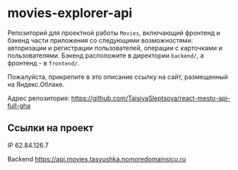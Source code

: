 # movies-explorer-api

Репозиторий для проектной работы `Movies`, включающий фронтенд и бэкенд части приложения со следующими возможностями: авторизации и регистрации пользователей, операции с карточками и пользователями. Бэкенд расположите в директории `backend/`, а фронтенд - в `frontend/`. 
  
Пожалуйста, прикрепите в это описание ссылку на сайт, размещенный на Яндекс.Облаке.

Адрес репозитория: https://github.com/TaisiyaSleptsova/react-mesto-api-full-gha

## Ссылки на проект

IP 62.84.126.7

<!-- Frontend https://movies.tasyushka.nomoredomainsicu.ru -->

Backend https://api.movies.tasyushka.nomoredomainsicu.ru
